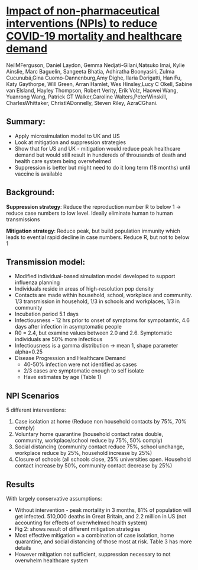 # [Impact of non-pharmaceutical interventions (NPIs) to reduce COVID-19 mortality and healthcare demand](https://www.imperial.ac.uk/media/imperial-college/medicine/sph/ide/gida-fellowships/Imperial-College-COVID19-NPI-modelling-16-03-2020.pdf)

NeilMFerguson, Daniel  Laydon,  Gemma  Nedjati-Gilani,Natsuko  Imai, Kylie  Ainslie, Marc  Baguelin, Sangeeta Bhatia, Adhiratha Boonyasiri,  Zulma Cucunubá,Gina Cuomo-Dannenburg,Amy Dighe, Ilaria Dorigatti, Han Fu, Katy Gaythorpe, Will Green, Arran Hamlet, Wes Hinsley,Lucy C Okell, Sabine van Elsland, Hayley Thompson, Robert Verity, Erik Volz, Haowei Wang, Yuanrong Wang, Patrick GT Walker,Caroline Walters,PeterWinskill, CharlesWhittaker, ChristlADonnelly, Steven Riley, AzraCGhani.

## Summary:
* Apply microsimulation model to UK and US
* Look at mitigation and suppression strategies
* Show that for US and UK - mitigation would reduce peak healthcare demand but would still result in hundereds of throusands of death and health care system being overwhelmed
* Suppression is better but might need to do it long term (18 months) until vaccine is available

## Background:

**Suppression strategy**: Reduce the reproduction number R to below 1 -> reduce case numbers to low level. Ideally eliminate human to human transmissions 

**Mitigation strategy**: Reduce peak, but build population immunity which leads to evential rapid decline in case numbers. Reduce R, but not to below 1

## Transmission model:
* Modified individual-based simulation model developed to support influenza planning
* Individuals reside in areas of high-resolution pop density
* Contacts are made within household, school, workplace and community.
 1/3 transmission in household, 1/3 in schools and workplaces, 1/3 in community
* Incubation period 5.1 days
* Infectiousness - 12 hrs prior to onset of symptoms for sympotamtic, 4.6 days after infection in asymptomatic people
* R0 = 2.4, but examine values between 2.0 and 2.6. Symptomatic individuals are 50% more infectious
* Infectiousness is a gamma distribution -> mean 1, shape parameter alpha=0.25
* Disease Progression and Healthcare Demand
  * 40-50% infection were not identified as cases
  * 2/3 cases are symptomatic enough to self isolate
  * Have estimates by age (Table 1)


## NPI Scenarios
5 different interventions:
1. Case isolation at home (Reduce non household contacts by 75%, 70% comply)
2. Voluntary home quarantine (household contact rates double, community, workplace/school reduce by 75%, 50% comply)
3. Social distancing (community contact reduce 75%, school unchange, workplace reduce by 25%, household increase by 25%)
4. Closure of schools (all schools close, 25% universities open. Household contact increase by 50%, community contact decrease by 25%)


## Results
With largely conservative assumptions:
* Without intervention - peak mortality in 3 months, 81% of population will get infected. 510,000 deaths in Great Britain, and 2.2 million in US (not accounting for effects of overwhelmed health system)
* Fig 2: shows result of different mitigation strategies
* Most effective mitigation = a combination of case isolation, home quarantine, and social distancing of those most at risk. Table 3 has more details
* However mitigation not sufficient, suppression necessary to not overwhelm healthcare system